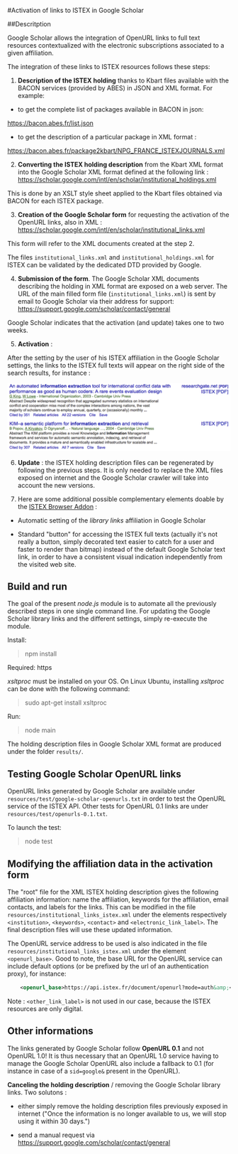 #Activation of links to ISTEX in Google Scholar

##Descritption

Google Scholar allows the integration of OpenURL links to full text resources contextualized with the electronic subscriptions associated to a given affiliation. 

The integration of these links to ISTEX resources follows these steps:

1) __Description of the ISTEX holding__ thanks to Kbart files available with the BACON services (provided by ABES) in JSON and XML format. For example:  

* to get the complete list of packages available in BACON in json: 

https://bacon.abes.fr/list.json

* to get the description of a particular package in XML format : 

https://bacon.abes.fr/package2kbart/NPG_FRANCE_ISTEXJOURNALS.xml 

2) __Converting the ISTEX holding description__ from the Kbart XML format into the Google Scholar XML format defined at the following link : 
https://scholar.google.com/intl/en/scholar/institutional_holdings.xml 

This is done by an XSLT style sheet applied to the Kbart files obtained via BACON for each ISTEX package. 

3) __Creation of the Google Scholar form__ for requesting the activation of the OpenURL links, also in XML :
https://scholar.google.com/intl/en/scholar/institutional_links.xml 

This form will refer to the XML documents created at the step 2.

The files ```institutional_links.xml``` and ```institutional_holdings.xml``` for ISTEX can be validated by the dedicated DTD provided by Google. 

4) __Submission of the form__. The Google Scholar XML documents describing the holding in XML format are exposed on a web server. The URL of the main filled form file (```institutional_links.xml```) is sent by email to Google Scholar via their  address for support:
https://support.google.com/scholar/contact/general 

Google Scholar indicates that the activation (and update) takes one to two weeks. 

5) __Activation__ : 

After the setting by the user of his ISTEX affiliation in the Google Scholar settings, the links to the ISTEX full texts will appear on the right side of the search results, for instance :

![Example of links to full texts contextualized by the affiliation on Google Scholar](doc/gs.png)

6) __Update__ : the ISTEX holding description files can be regenerated by following the previous steps. It is only needed to replace the XML files exposed on internet and the Google Scholar crawler will take into account the new versions.  

7) Here are some additional possible complementary elements doable by the [ISTEX Browser Addon](https://github.com/istex/istex-browser-addon) :

* Automatic setting of the _library links_ affiliation in Google Scholar

* Standard "button" for accessing the ISTEX full texts (actually it's not really a button, simply decorated text easier to catch for a user and faster to render than bitmap) instead of the default Google Scholar text link, in order to have a consistent visual indication independently from the visited web site. 

## Build and run

The goal of the present _node.js_ module is to automate all the previously described steps in one single command line. 
For updating the Google Scholar library links and the different settings, simply re-execute the module. 

Install:

> npm install

Required: https

_xsltproc_ must be installed on your OS. On Linux Ubuntu, installing _xsltproc_ can be done with the following command:

> sudo apt-get install xsltproc

Run: 

> node main

The holding description files in Google Scholar XML format are produced under the folder ```results/```.

## Testing Google Scholar OpenURL links

OpenURL links generated by Google Scholar are available under ```resources/test/google-scholar-openurls.txt``` in order to test the OpenURL service of the ISTEX API.
Other tests for OpenURL 0.1 links are under ```resources/test/openurls-0.1.txt```.

To launch the test:

> node test

## Modifying the affiliation data in the activation form

The "root" file for the XML ISTEX holding description gives the following affiliation information: name the affiliation, keywords for the affiliation, email contacts, and labels for the links. This can be modified in the file  ```resources/institutional_links_istex.xml``` under the elements respectively ```<institution>```, ```<keywords>```, ```<contact>``` and ```<electronic_link_label>```. The final description files will use these updated information.  

The OpenURL service address to be used is also indicated in the file  ```resources/institutional_links_istex.xml``` under the element ```<openurl_base>```. Good to note, the base URL for the OpenURL service can include default options (or be prefixed by the url of an authentication proxy), for instance:  

```xml
	<openurl_base>https://api.istex.fr/document/openurl?mode=auth&amp;</openurl_base>
``` 

Note : ```<other_link_label>``` is not used in our case, because the ISTEX resources are only digital. 

## Other informations

The links generated by Google Scholar follow __OpenURL 0.1__ and not OpenURL 1.0! 
It is thus necessary that an OpenURL 1.0 service having to manage the Google Scholar OpenURL also include a fallback to 0.1 (for instance in case of a ```sid=google&``` present in the OpenURL).

__Canceling the holding description__ / removing the Google Scholar library links. Two solutons :

* either simply remove the holding description files previously exposed in internet ("Once the information is no longer available to us, we will stop using it within 30 days.")

* send a manual request via https://support.google.com/scholar/contact/general
